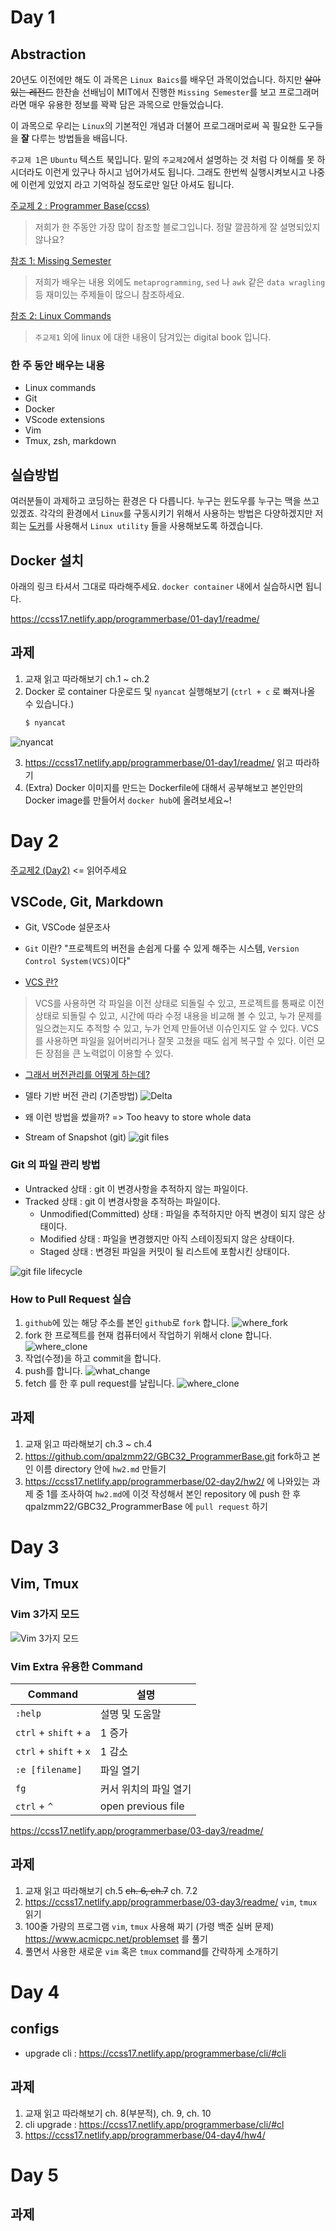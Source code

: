 # Day 1

## Abstraction

20년도 이전에만 해도 이 과목은 `Linux Baics`를 배우던 과목이었습니다. 하지만 ~~살아있는 레전드~~ 한찬솔 선배님이 MIT에서 진행한 `Missing Semester`를 보고 프로그래머라면 매우 유용한 정보를 꽉꽉 담은 과목으로 만들었습니다.

이 과목으로 우리는 `Linux`의 기본적인 개념과 더불어 프로그래머로써 꼭 필요한 도구들을 **잘** 다루는 방법들을 배웁니다.

`주교제 1`은 `Ubuntu` 텍스트 북입니다. 밑의 `주교제2`에서 설명하는 것 처럼 다 이해를 못 하시더라도 이런게 있구나 하시고 넘어가셔도 됩니다. 그래도 한번씩 실행시켜보시고 나중에 이런게 있었지 라고 기억하실 정도로만 일단 아셔도 됩니다. 


[주교제 2 : Programmer Base(ccss)](https://ccss17.netlify.app/programmerbase/)

> 저희가 한 주동안 가장 많이 참조할 블로그입니다. 정말 깔끔하게 잘 설명되있지 않나요?

[참조 1: Missing Semester](https://mishttps://gitlab.com/gitlab-org/security-products/analyzers/fuzzers/pythonfuzz/-/merge_requests/13sing.csail.mit.edu/)

> 저희가 배우는 내용 외에도 `metaprogramming`, `sed` 나 `awk` 같은 `data wragling` 등 재미있는 주제들이 많으니 참조하세요.

[참조 2: Linux Commands](https://linuxcommand.org/tlcl.php)

> `주교제1` 외에 linux 에 대한 내용이 담겨있는 digital book 입니다.

### 한 주 동안 배우는 내용
- Linux commands
- Git
- Docker
- VScode extensions
- Vim
- Tmux, zsh, markdown


## 실습방법

여러분들이 과제하고 코딩하는 환경은 다 다릅니다. 누구는 윈도우를 누구는 맥을 쓰고 있겠죠. 각각의 환경에서 `Linux`를 구동시키기 위해서 사용하는 방법은 다양하겠지만 저희는 [도커](#-docker-설치)를 사용해서 `Linux utility` 들을 사용해보도록 하겠습니다.

## Docker 설치

아래의 링크 타셔서 그대로 따라해주세요. `docker container` 내에서 실습하시면 됩니다.

https://ccss17.netlify.app/programmerbase/01-day1/readme/ 

## 과제

1. 교재 읽고 따라해보기 ch.1 ~ ch.2
2. Docker 로 container 다운로드 및 `nyancat` 실행해보기 (`ctrl + c` 로 빠져나올 수 있습니다.)
    ```sh
    $ nyancat
![nyancat](img/nyancat.gif)

3. https://ccss17.netlify.app/programmerbase/01-day1/readme/ 읽고 따라하기
4. (Extra) Docker 이미지를 만드는 Dockerfile에 대해서 공부해보고 본인만의 Docker image를 만들어서 `docker hub`에 올려보세요~! 

# Day 2

[주교제2 (Day2)](https://ccss17.netlify.app/programmerbase/02-day2/readme/) <= 읽어주세요

## VSCode, Git, Markdown

- Git, VSCode 설문조사
- `Git` 이란? "프로젝트의 버전을 손쉽게 다룰 수 있게 해주는 시스템, `Version Control System(VCS)`이다"

- [VCS 란?](https://git-scm.com/book/ko/v2/%EC%8B%9C%EC%9E%91%ED%95%98%EA%B8%B0-%EB%B2%84%EC%A0%84-%EA%B4%80%EB%A6%AC%EB%9E%80%3F)

> VCS를 사용하면 각 파일을 이전 상태로 되돌릴 수 있고, 프로젝트를 통째로 이전 상태로 되돌릴 수 있고, 시간에 따라 수정 내용을 비교해 볼 수 있고, 누가 문제를 일으켰는지도 추적할 수 있고, 누가 언제 만들어낸 이슈인지도 알 수 있다. VCS를 사용하면 파일을 잃어버리거나 잘못 고쳤을 때도 쉽게 복구할 수 있다. 이런 모든 장점을 큰 노력없이 이용할 수 있다.

- [그래서 버전관리를 어떻게 하는데?](https://git-scm.com/boo2k/ko/v2/%EC%8B%9C%EC%9E%91%ED%95%98%EA%B8%B0-Git-%EA%B8%B0%EC%B4%88)

- 델타 기반 버전 관리 (기존방법)
![Delta](https://git-scm.com/book/en/v2/images/deltas.png)

- 왜 이런 방법을 썼을까? 
=> Too heavy to store whole data

- Stream of Snapshot (git)
![git files](https://git-scm.com/book/en/v2/images/snapshots.png)

### Git 의 파일 관리 방법

- Untracked 상태 : git 이 변경사항을 추적하지 않는 파일이다.
- Tracked 상태 : git 이 변경사항을 추적하는 파일이다.
    - Unmodified(Committed) 상태 : 파일을 추적하지만 아직 변경이 되지 않은 상태이다.    
    - Modified 상태 : 파일을 변경했지만 아직 스테이징되지 않은 상태이다.
    - Staged 상태 : 변경된 파일을 커밋이 될 리스트에 포함시킨 상태이다.

![git file lifecycle](https://git-scm.com/book/en/v2/images/lifecycle.png)

### How to Pull Request 실습
1. `github`에 있는 해당 주소를 본인 `github`로 `fork` 합니다.
    ![where_fork](img/ss_where_fork.png)
2. fork 한 프로젝트를 현재 컴퓨터에서 작업하기 위해서 clone 합니다.
    ![where_clone](img/ss_where_clone.png)
3. 작업(수졍)을 하고 commit을 합니다.
4. push를 합니다.
    ![what_change](img/ss_what_change.png)
5. fetch 를 한 후 pull request를 날립니다.
    ![where_clone](img/ss_where_fetch_and_pr.png) 

## 과제
1. 교재 읽고 따라해보기 ch.3 ~ ch.4
2. https://github.com/qpalzmm22/GBC32_ProgrammerBase.git fork하고 본인 이름 directory 안에 `hw2.md` 만들기 
3. https://ccss17.netlify.app/programmerbase/02-day2/hw2/ 에 나와있는 과제 중 1를 조사하여 `hw2.md`에 이것 작성해서 본인 repository 에 push 한 후 qpalzmm22/GBC32_ProgrammerBase 에 `pull request` 하기

# Day 3

## Vim, Tmux

### Vim 3가지 모드

![Vim 3가지 모드](https://velog.velcdn.com/images%2Flegendre13%2Fpost%2Ffdb123f1-7493-43fa-96ca-04c58b9ba9fd%2Fimage.png)

### Vim Extra 유용한 Command

| Command |설명|
|--|--|
|`:help`| 설명 및 도움말 |
|`ctrl` + `shift` + `a` | 1 증가 |
|`ctrl` + `shift` + `x` | 1 감소 | 
|`:e [filename]` | 파일 열기 |
|`fg` | 커서 위치의 파일 열기 |
|`ctrl` + `^` | open previous file|


https://ccss17.netlify.app/programmerbase/03-day3/readme/

## 과제
1. 교재 읽고 따라해보기 ch.5 ~~ch. 6, ch.7~~ ch. 7.2 
2. https://ccss17.netlify.app/programmerbase/03-day3/readme/ `vim`, `tmux` 읽기
3. 100줄 가량의 프로그램 `vim`, `tmux` 사용해 짜기 (가령 백준 실버 문제) https://www.acmicpc.net/problemset 를 풀기
4. 풀면서 사용한 새로운 `vim` 혹은 `tmux` command를 간략하게 소개하기 

# Day 4

## configs 
- upgrade cli : https://ccss17.netlify.app/programmerbase/cli/#cli

## 과제
1. 교재 읽고 따라해보기 ch. 8(부분적), ch. 9, ch. 10
2. cli upgrade : https://ccss17.netlify.app/programmerbase/cli/#cl
3. https://ccss17.netlify.app/programmerbase/04-day4/hw4/

# Day 5



## 과제